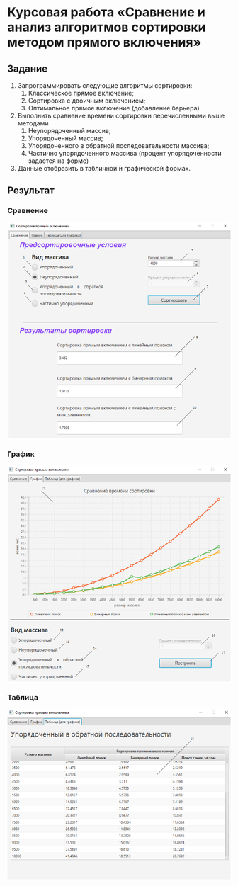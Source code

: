 # Курсовая работа «Сравнение и анализ алгоритмов сортировки методом прямого включения»

## Задание
1. Запрограммировать следующие алгоритмы сортировки:
   1. Классическое прямое включение;
   2. Сортировка с двоичным включением;
   3. Оптимальное прямое включение (добавление барьера) 
2. Выполнить сравнение времени сортировки перечисленными выше методами
   1. Неупорядоченный массив;
   2. Упорядоченный массив;
   3. Упорядоченного в обратной последовательности массива;
   4. Частично упорядоченного массива (процент упорядоченности задается на форме)
3. Данные отобразить в табличной и графической формах.
   
## Результат

### Сравнение
![](./doc/CompareView.png)

### График
![](./doc/ChartView.png)

### Таблица
![](./doc/TableView.png)